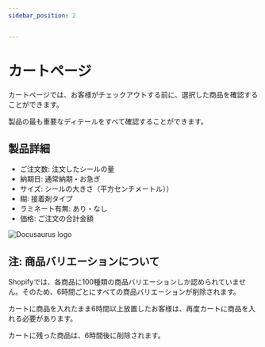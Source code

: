 ```yaml
---
sidebar_position: 2


---
```


# カートページ
カートページでは、お客様がチェックアウトする前に、選択した商品を確認することができます。

製品の最も重要なディテールをすべて確認することができます。

## 製品詳細
- ご注文数: 注文したシールの量
- 納期日: 通常納期・お急ぎ
- サイズ: シールの大きさ（平方センチメートル））
- 糊: 接着剤タイプ
- ラミネート有無: あり・なし
- 価格: ご注文の合計金額

![Docusaurus logo](/img/docusaurus.png)

## 注: 商品バリエーションについて

Shopifyでは、各商品に100種類の商品バリエーションしか認められていません。そのため、6時間ごとにすべての商品バリエーションが削除されます。

カートに商品を入れたまま6時間以上放置したお客様は、再度カートに商品を入れる必要があります。

カートに残った商品は、6時間後に削除されます。



